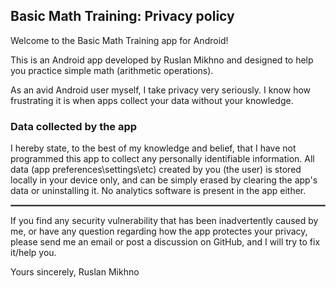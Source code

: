 ## Basic Math Training: Privacy policy

Welcome to the Basic Math Training app for Android!

This is an Android app developed by Ruslan Mikhno and designed to help you practice simple math (arithmetic operations).

As an avid Android user myself, I take privacy very seriously.
I know how frustrating it is when apps collect your data without your knowledge.

### Data collected by the app

I hereby state, to the best of my knowledge and belief, that I have not programmed this app to collect any personally identifiable information. All data (app preferences\settings\etc) created by you (the user) is stored locally in your device only, and can be simply erased by clearing the app's data or uninstalling it. No analytics software is present in the app either.

 <hr style="border:1px solid gray">

If you find any security vulnerability that has been inadvertently caused by me, or have any question regarding how the app protectes your privacy, please send me an email or post a discussion on GitHub, and I will try to fix it/help you.

Yours sincerely,
Ruslan Mikhno
